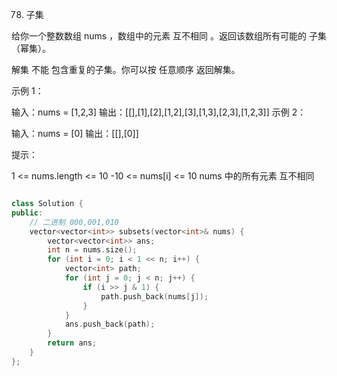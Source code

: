 78. 子集

给你一个整数数组 nums ，数组中的元素 互不相同 。返回该数组所有可能的
子集
（幂集）。

解集 不能 包含重复的子集。你可以按 任意顺序 返回解集。

 

示例 1：

输入：nums = [1,2,3]
输出：[[],[1],[2],[1,2],[3],[1,3],[2,3],[1,2,3]]
示例 2：

输入：nums = [0]
输出：[[],[0]]
 

提示：

1 <= nums.length <= 10
-10 <= nums[i] <= 10
nums 中的所有元素 互不相同


```cpp

class Solution {
public:
    // 二进制 000,001,010
    vector<vector<int>> subsets(vector<int>& nums) {
        vector<vector<int>> ans;
        int n = nums.size();
        for (int i = 0; i < 1 << n; i++) {
            vector<int> path;
            for (int j = 0; j < n; j++) {
                if (i >> j & 1) {
                    path.push_back(nums[j]);
                }
            }
            ans.push_back(path);
        }
        return ans;
    }
};
```